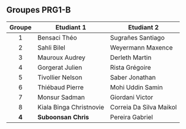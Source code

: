 ## Groupes PRG1-B

| Groupe | Etudiant 1                | Etudiant 2                |
|:------:|---------------------------|---------------------------|
| 1      | Bensaci Théo              | Sugrañes Santiago         |
| 2      | Sahli Bilel               | Weyermann Maxence         |
| 3      | Mauroux Audrey            | Derleth Martin            |
| 4      | Gorgerat Julien           | Rista Grégoire            |
| 5      | Tivollier Nelson          | Saber Jonathan            |
| 6      | Thiébaud Pierre           | Mohi Uddin Samin          |
| 7      | Monsur Sadman             | Giordani Victor           |
| 8      | Kiala Binga Christnovie   | Correia Da Silva Maikol   |
| **4**  | **Suboonsan Chris**       | Pereira Gabriel           |
